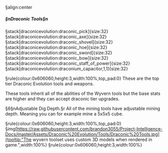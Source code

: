 §align:center
##### §nDraconic Tools§n

§stack[draconicevolution:draconic_pick]{size:32} §stack[draconicevolution:draconic_axe]{size:32} §stack[draconicevolution:draconic_shovel]{size:32} §stack[draconicevolution:draconic_hoe]{size:32} §stack[draconicevolution:draconic_sword]{size:32} §stack[draconicevolution:draconic_bow]{size:32} §stack[draconicevolution:draconic_staff_of_power]{size:32} §stack[draconicevolution:draconium_capacitor,1,1]{size:32}

§rule{colour:0x606060,height:3,width:100%,top_pad:0}
These are the top tier Draconic Evolution tools and weapons.

These tools inherit all of the abilities of the Wyvern tools but the base stats are higher and they can accept draconic tier upgrades. 

§6§nAdjustable Dig Depth.§r
All of the mining tools have adjustable mining depth.
Meaning you can for example mine a 5x5x5 cube.

§rule{colour:0x606060,height:3,width:100%,top_pad:0}
§img[https://raw.githubusercontent.com/brandon3055/Project-Intelligence-Docs/master/Assets/Draconic%20Evolution/Tools/Draconic%20Tools.jpg]{tooltip:"The wyvern toolset uses custom 3D models when rendered in game.",width:100%}
§rule{colour:0x606060,height:3,width:100%}